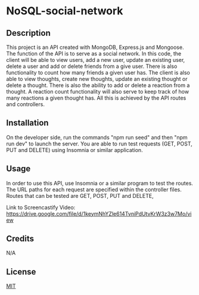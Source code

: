 # NoSQL-social-network

## Description

This project is an API created with MongoDB, Express.js and Mongoose. The function of the API is to serve as a social network. In this code, the client will be able to view users, add a new user, update an existing user, delete a user and add or delete friends from a give user. There is also functionality to count how many friends a given user has. The client is also able to view thoughts, create new thoughts, update an existing thought or delete a thought. There is also the ability to add or delete a reaction from a thought. A reaction count functionality will also serve to keep track of how many reactions a given thought has. All this is achieved by the API routes and controllers. 

## Installation

On the developer side, run the commands "npm run seed" and then "npm run dev" to launch the server. You are able to run test requests (GET, POST, PUT and DELETE) using Insomnia or similar application.

## Usage

In order to use this API, use Insomnia or a similar program to test the routes. The URL paths for each request are specified within the controller files. Routes that can be tested are GET, POST, PUT and DELETE,

Link to Screencastify Video: https://drive.google.com/file/d/1keymNhYZle614TvniPdUtvKrW3z3w7Mo/view

## Credits
N/A

## License
[MIT](https://choosealicense.com/licenses/mit/)
